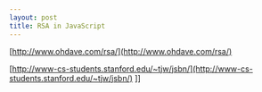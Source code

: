 ```yaml
---
layout: post
title: RSA in JavaScript
---
```

[http://www.ohdave.com/rsa/](http://www.ohdave.com/rsa/)

[http://www-cs-students.stanford.edu/~tjw/jsbn/](http://www-cs-students.stanford.edu/~tjw/jsbn/)
]]